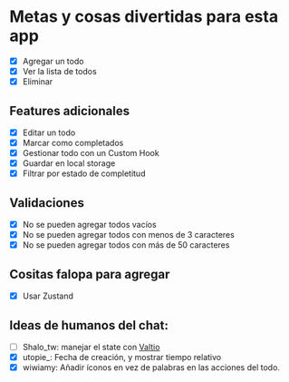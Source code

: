 # Metas y cosas divertidas para esta app

- [x] Agregar un todo
- [x] Ver la lista de todos
- [x] Eliminar

## Features adicionales

- [x] Editar un todo
- [x] Marcar como completados
- [x] Gestionar todo con un Custom Hook
- [x] Guardar en local storage
- [x] Filtrar por estado de completitud

## Validaciones

- [x] No se pueden agregar todos vacíos
- [x] No se pueden agregar todos con menos de 3 caracteres
- [x] No se pueden agregar todos con más de 50 caracteres

## Cositas falopa para agregar

- [x] Usar Zustand

## Ideas de humanos del chat:

- [ ] Shalo_tw: manejar el state con [Valtio](https://valtio.pmnd.rs/docs/introduction/getting-started)
- [x] utopie\_: Fecha de creación, y mostrar tiempo relativo
- [x] wiwiamy: Añadir íconos en vez de palabras en las acciones del todo.
